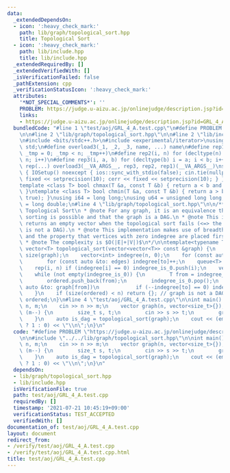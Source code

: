 ```yaml
---
data:
  _extendedDependsOn:
  - icon: ':heavy_check_mark:'
    path: lib/graph/topological_sort.hpp
    title: Topological Sort
  - icon: ':heavy_check_mark:'
    path: lib/include.hpp
    title: lib/include.hpp
  _extendedRequiredBy: []
  _extendedVerifiedWith: []
  _isVerificationFailed: false
  _pathExtension: cpp
  _verificationStatusIcon: ':heavy_check_mark:'
  attributes:
    '*NOT_SPECIAL_COMMENTS*': ''
    PROBLEM: https://judge.u-aizu.ac.jp/onlinejudge/description.jsp?id=GRL_4_A
    links:
    - https://judge.u-aizu.ac.jp/onlinejudge/description.jsp?id=GRL_4_A
  bundledCode: "#line 1 \"test/aoj/GRL_4_A.test.cpp\"\n#define PROBLEM \"https://judge.u-aizu.ac.jp/onlinejudge/description.jsp?id=GRL_4_A\"\
    \n\n#line 2 \"lib/graph/topological_sort.hpp\"\n\n#line 2 \"lib/include.hpp\"\n\
    \n#include <bits/stdc++.h>\n#include <experimental/iterator>\nusing namespace\
    \ std;\n#define overload3(_1, _2, _3, name, ...) name\n#define rep1(n) for (decltype(n)\
    \ _tmp = 0; _tmp < n; _tmp++)\n#define rep2(i, n) for (decltype(n) i = 0; i <\
    \ n; i++)\n#define rep3(i, a, b) for (decltype(b) i = a; i < b; i++)\n#define\
    \ rep(...) overload3(__VA_ARGS__, rep3, rep2, rep1)(__VA_ARGS__)\nstruct IOSetup\
    \ { IOSetup() noexcept { ios::sync_with_stdio(false); cin.tie(nullptr); cout <<\
    \ fixed << setprecision(10); cerr << fixed << setprecision(10); } } iosetup;\n\
    template <class T> bool chmax(T &a, const T &b) { return a < b and (a = b, true);\
    \ }\ntemplate <class T> bool chmin(T &a, const T &b) { return a > b and (a = b,\
    \ true); }\nusing i64 = long long;\nusing u64 = unsigned long long;\nusing f64\
    \ = long double;\n#line 4 \"lib/graph/topological_sort.hpp\"\n\n/**\n * @brief\
    \ Topological Sort\n * @note For any graph, it is an equivalence that topological\
    \ sorting is possible and that the graph is a DAG.\n * @note This implementation\
    \ returns an empty vector when the topological sort fails (<=> the given graph\
    \ is not a DAG).\n * @note This implementation makes use of breadth-first search\
    \ and the property that vertices with zero indegree are placed first after sorting.\n\
    \ * @note The complexity is $O(|E|+|V|)$\n*/\n\ntemplate<typename T = size_t>\
    \ vector<T> topological_sort(vector<vector<T>> const &graph) {\n    size_t n =\
    \ size(graph);\n    vector<int> indegree(n, 0);\n    for (const auto &edges: graph)\n\
    \        for (const auto &to: edges) indegree[to]++;\n    queue<T> indegree_is_0;\n\
    \    rep(i, n) if (indegree[i] == 0) indegree_is_0.push(i);\n    vector<T> ordered{};\n\
    \    while (not empty(indegree_is_0)) {\n        T from = indegree_is_0.front();\n\
    \        ordered.push_back(from);\n        indegree_is_0.pop();\n        for (const\
    \ auto &to: graph[from])\n            if (--indegree[to] == 0) indegree_is_0.push(to);\n\
    \    }\n    if (size(ordered) < n) return {}; // graph is not a DAG.\n    return\
    \ ordered;\n}\n#line 4 \"test/aoj/GRL_4_A.test.cpp\"\n\nint main() {\n    size_t\
    \ n, m;\n    cin >> n >> m;\n    vector graph(n, vector<size_t>{});\n    while\
    \ (m--) {\n        size_t s, t;\n        cin >> s >> t;\n        graph[s].push_back(t);\n\
    \    }\n    auto is_dag = topological_sort(graph);\n    cout << (empty(is_dag)\
    \ ? 1 : 0) << \"\\n\";\n}\n"
  code: "#define PROBLEM \"https://judge.u-aizu.ac.jp/onlinejudge/description.jsp?id=GRL_4_A\"\
    \n\n#include \"../../lib/graph/topological_sort.hpp\"\n\nint main() {\n    size_t\
    \ n, m;\n    cin >> n >> m;\n    vector graph(n, vector<size_t>{});\n    while\
    \ (m--) {\n        size_t s, t;\n        cin >> s >> t;\n        graph[s].push_back(t);\n\
    \    }\n    auto is_dag = topological_sort(graph);\n    cout << (empty(is_dag)\
    \ ? 1 : 0) << \"\\n\";\n}\n"
  dependsOn:
  - lib/graph/topological_sort.hpp
  - lib/include.hpp
  isVerificationFile: true
  path: test/aoj/GRL_4_A.test.cpp
  requiredBy: []
  timestamp: '2021-07-21 10:45:19+09:00'
  verificationStatus: TEST_ACCEPTED
  verifiedWith: []
documentation_of: test/aoj/GRL_4_A.test.cpp
layout: document
redirect_from:
- /verify/test/aoj/GRL_4_A.test.cpp
- /verify/test/aoj/GRL_4_A.test.cpp.html
title: test/aoj/GRL_4_A.test.cpp
---
```


